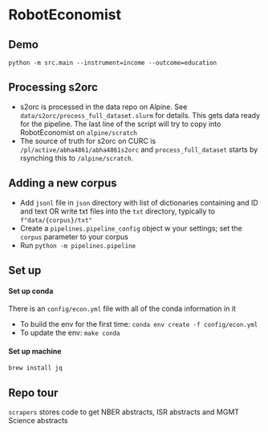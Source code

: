 # RobotEconomist

## Demo 

`python -m src.main --instrument=income --outcome=education`

## Processing s2orc

- s2orc is processed in the data repo on Alpine. See `data/s2orc/process_full_dataset.slurm` for details. This gets data ready for the pipeline. The last line of the script will try to copy into RobotEconomist on `alpine/scratch`
- The source of truth for s2orc on CURC is `/pl/active/abha4861/abha4861s2orc` and `process_full_dataset` starts by rsynching this to `/alpine/scratch`.

## Adding a new corpus

- Add `jsonl` file in `json` directory with list of dictionaries containing and ID and text OR write txt files into the `txt` directory, typically to `f"data/{corpus}/txt"` 
- Create a `pipelines.pipeline_config` object w your settings; set the `corpus` parameter to your corpus
- Run `python -m pipelines.pipeline`

## Set up

#### Set up conda

There is an `config/econ.yml` file with all of the conda information in it
- To build the env for the first time: `conda env create -f config/econ.yml`
- To update the env: `make conda` 

#### Set up machine 

`brew install jq`

## Repo tour 

`scrapers` stores code to get NBER abstracts, ISR abstracts and MGMT Science abstracts
